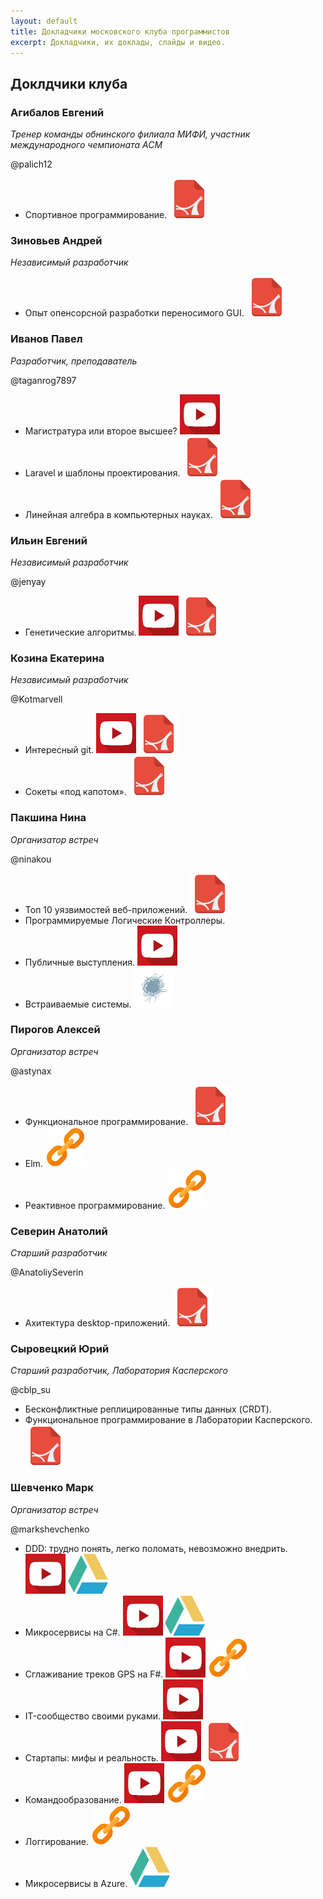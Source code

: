 ```yaml
---
layout: default
title: Докладчики московского клуба программистов
excerpt: Докладчики, их доклады, слайды и видео.
---
```


## Доклдчики клуба

### Агибалов Евгений
*Тренер команды обнинского филиала МИФИ, участник международного чемпионата ACM*

@palich12

* Спортивное программирование. [![google drive](assets/img/pdf-icon-64.png)](http://prog.msk.ru/downloads/acm.pdf)


### Зиновьев Андрей
*Независимый разработчик*

* Опыт опенсорсной разработки переносимого GUI. [![pdf](assets/img/pdf-icon-64.png)](http://prog.msk.ru/downloads/compy.pdf)


### Иванов Павел
*Разработчик, преподаватель*

@taganrog7897

* Магистратура или второе высшее? [![youtube](assets/img/youtube-icon-64.png)](https://youtu.be/_9ANSi31ZHc)
* Laravel и шаблоны проектирования. [![pdf](assets/img/pdf-icon-64.png)](http://prog.msk.ru/downloads/laravel-php-patterns.pdf)
* Линейная алгебра в компьютерных науках. [![pdf](assets/img/pdf-icon-64.png)](http://prog.msk.ru/downloads/la-in-cs.pdf)


### Ильин Евгений
*Независимый разработчик*

@jenyay

* Генетические алгоритмы. [![youtube](assets/img/youtube-icon-64.png)](https://youtu.be/89Wk0kNnbJQ) [![pdf](assets/img/pdf-icon-64.png)](http://prog.msk.ru/downloads/genetic-algorithms.pdf)


### Козина Екатерина
*Независимый разработчик*

@Kotmarvell

* Интересный git. [![youtube](assets/img/youtube-icon-64.png)](https://youtu.be/GrPkMhZ_C9w) [![pdf](assets/img/pdf-icon-64.png)](http://prog.msk.ru/downloads/advanced-git.pdf)
* Сокеты «под капотом». [![pdf](assets/img/pdf-icon-64.png)](http://prog.msk.ru/downloads/sockets-under-bonnet.pdf)


### Пакшина Нина
*Организатор встреч*

@ninakou

* Топ 10 уязвимостей веб-приложений. [![pdf](assets/img/pdf-icon-64.png)](http://prog.msk.ru/downloads/owasp.pdf) 
* Программируемые Логические Контроллеры.
* Публичные выступления. [![youtube](assets/img/youtube-icon-64.png)](https://youtu.be/IEcxTJ_gja8)
* Встраиваемые системы. [![habr](assets/img/habr-icon-64.png)](https://habr.com/post/358340/)


### Пирогов Алексей
*Организатор встреч*

@astynax

* Функциональное программирование. [![pdf](assets/img/pdf-icon-64.png)](https://box.kaspersky.com/d/40f9231d6dfe4f789d31/files/?p=/%D0%90%D0%BB%D0%B5%D0%BA%D1%81%D0%B5%D0%B9%20%D0%9F%D0%B8%D1%80%D0%BE%D0%B3%D0%BE%D0%B2%20-%20%D0%A4%D1%83%D0%BD%D0%BA%D1%86%D0%B8%D0%BE%D0%BD%D0%B0%D0%BB%D1%8C%D0%BD%D0%BE%D0%B5_%D0%BF%D1%80%D0%BE%D0%B3%D1%80%D0%B0%D0%BC%D0%BC%D0%B8%D1%80%D0%BE%D0%B2%D0%B0%D0%BD%D0%B8%D0%B5.pdf)
* Elm. [![homesite](assets/img/hyperlink-icon-64.png)](https://astynax.github.io/slides/elm-wtf.html)
* Реактивное программирование. [![homesite](assets/img/hyperlink-icon-64.png)](https://astynax.github.io/slides/reactive)


### Северин Анатолий
*Старший разработчик*

@AnatoliySeverin

* Ахитектура desktop-приложений. [![pdf](assets/img/pdf-icon-64.png)](http://prog.msk.ru/downloads/ui-1.pdf)


### Сыровецкий Юрий
*Старший разработчик, Лаборатория Касперского*

@cblp_su

* Бесконфликтные реплицированные типы данных (CRDT).
* Функциональное программирование в Лаборатории Касперского. [![pdf](assets/img/pdf-icon-64.png)](https://box.kaspersky.com/d/40f9231d6dfe4f789d31/files/?p=/%D0%AE%D1%80%D0%B8%D0%B9%20%D0%A1%D1%8B%D1%80%D0%BE%D0%B2%D0%B5%D1%86%D0%BA%D0%B8%D0%B9%20-%20FP_in_KL.pdf)


### Шевченко Марк
*Организатор встреч*

@markshevchenko

* DDD: трудно понять, легко поломать, невозможно внедрить. [![youtube](assets/img/youtube-icon-64.png)](https://youtu.be/WwRXloRVh74) [![google drive](assets/img/google-drive-icon-64.png)](https://docs.google.com/presentation/d/1pwVS3CHFA7V5AqSmOrZACf9gKHFkdXtGH6ZH70V516k/)
* Микросервисы на C#. [![youtube](assets/img/youtube-icon-64.png)](https://youtu.be/HHQbRDX7g8k) [![google drive](assets/img/google-drive-icon-64.png)](https://docs.google.com/presentation/d/1fNFMNp4IjvzSWIBPAqTw_8bqRTibzNFuT7w9cv5OBM8/)
* Сглаживание треков GPS на F#. [![youtube](assets/img/youtube-icon-64.png)](https://youtu.be/BDVCNNs02b8) [![homesite](assets/img/hyperlink-icon-64.png)](http://markshevchenko.pro/articles/fsharp-gps-tracks-filtration/) 
* IT-сообщество своими руками. [![youtube](assets/img/youtube-icon-64.png)](https://youtu.be/igV9dcVuwqo)
* Стартапы: мифы и реальность. [![youtube](assets/img/youtube-icon-64.png)](https://youtu.be/syNNWFJvsz8) [![pdf](assets/img/pdf-icon-64.png)](http://markshevchenko.pro/download/startups-myths-and-reality.pdf)
* Командообразование. [![youtube](assets/img/youtube-icon-64.png)](https://youtu.be/1WcjGH1uERw) [![homesite](assets/img/hyperlink-icon-64.png)](http://markshevchenko.pro/presentations/team-building/)
* Логгирование. [![homesite](assets/img/hyperlink-icon-64.png)](http://markshevchenko.pro/2017/09/28/logging/)
* Микросервисы в Azure. [![google drive](assets/img/google-drive-icon-64.png)](https://docs.google.com/document/d/1SEoK-1oiEI4wNmw3uWBMUxSjMh6VxnQ7v-zfngbRCi8/)
